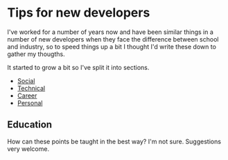 # Tips for new developers

I've worked for a number of years now and have been similar things in a number of new developers when they face the difference between school and industry, so to speed things up a bit I thought I'd write these down to gather my thougths.

It started to grow a bit so I've split it into sections.

- [Social](social.md)
- [Technical](technical.md)
- [Career](career.md)
- [Personal](personal.md)

## Education

How can these points be taught in the best way? I'm not sure. Suggestions very welcome.
